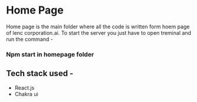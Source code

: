 # Home Page
 Home page is the main folder where all the code is written form hoem page of lenc corporation.ai.
 To start the server you just have to open treminal and run the command -
 ### Npm start in homepage folder 

 ## Tech stack used -
 * React.js
 * Chakra ui
 
